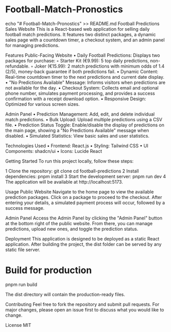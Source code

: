 # Football-Match-Pronostics
echo "# Football-Match-Pronostics" >> README.md
Football Predictions Sales Website
This is a React-based web application for selling daily football match predictions. It features two distinct packages, a dynamic sales page with a countdown timer, a checkout system, and an admin panel for managing predictions.

Features
Public-Facing Website
•	Daily Football Predictions: Displays two packages for purchase:
◦	Starter Kit (€9.99): 5 top daily predictions, non-refundable.
◦	Joker (€15.99): 2 match predictions with minimum odds of 1.4 (2/5), money-back guarantee if both predictions fail.
•	Dynamic Content: Real-time countdown timer to the next predictions and current date display.
•	"No Predictions Available" Message: Informs visitors when predictions are not available for the day.
•	Checkout System: Collects email and optional phone number, simulates payment processing, and provides a success confirmation with a receipt download option.
•	Responsive Design: Optimized for various screen sizes.

Admin Panel
•	Prediction Management: Add, edit, and delete individual match predictions.
•	Bulk Upload: Upload multiple predictions using a CSV file.
•	Prediction Status Toggle: Enable/disable the display of predictions on the main page, showing a "No Predictions Available" message when disabled.
•	Simulated Statistics: View basic sales and user statistics.

Technologies Used
•	Frontend: React.js
•	Styling: Tailwind CSS
•	UI Components: shadcn/ui
•	Icons: Lucide React

Getting Started
To run this project locally, follow these steps:

1	Clone the repository:
git clone <repository-url>
cd football-predictions
2	Install dependencies:
pnpm install
3	Start the development server:
pnpm run dev
4	The application will be available at http://localhost:5173.

Usage
Public Website
Navigate to the home page to view the available prediction packages. Click on a package to proceed to the checkout. After entering your details, a simulated payment process will occur, followed by a success message.

Admin Panel
Access the Admin Panel by clicking the "Admin Panel" button at the bottom right of the public website. From there, you can manage predictions, upload new ones, and toggle the prediction status.

Deployment
This application is designed to be deployed as a static React application. After building the project, the dist folder can be served by any static file server.

# Build for production
pnpm run build

The dist directory will contain the production-ready files.

Contributing
Feel free to fork the repository and submit pull requests. For major changes, please open an issue first to discuss what you would like to change.

License
MIT

